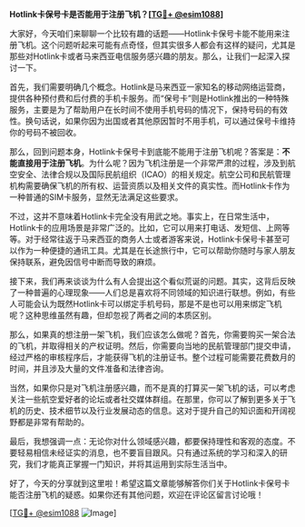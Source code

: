**Hotlink卡保号卡是否能用于注册飞机？[[TG💪+ @esim1088](https://t.me/s/esim1088)]**

大家好，今天咱们来聊聊一个比较有趣的话题——Hotlink卡保号卡能不能用来注册飞机。这个问题听起来可能有点奇怪，但其实很多人都会有这样的疑问，尤其是那些对Hotlink卡或者马来西亚电信服务感兴趣的朋友。那么，让我们一起深入探讨一下。

首先，我们需要明确几个概念。Hotlink是马来西亚一家知名的移动网络运营商，提供各种预付费和后付费的手机卡服务。而“保号卡”则是Hotlink推出的一种特殊服务，主要是为了帮助用户在长时间不使用手机号码的情况下，保持号码的有效性。换句话说，如果你因为出国或者其他原因暂时不用手机，可以通过保号卡维持你的号码不被回收。

那么，回到问题本身，Hotlink卡保号卡到底能不能用于注册飞机呢？答案是：**不能直接用于注册飞机**。为什么呢？因为飞机注册是一个非常严肃的过程，涉及到航空安全、法律合规以及国际民航组织（ICAO）的相关规定。航空公司和民航管理机构需要确保飞机的所有权、运营资质以及相关文件的真实性。而Hotlink卡作为一种普通的SIM卡服务，显然无法满足这些要求。

不过，这并不意味着Hotlink卡完全没有用武之地。事实上，在日常生活中，Hotlink卡的应用场景是非常广泛的。比如，它可以用来打电话、发短信、上网等等。对于经常往返于马来西亚的商务人士或者游客来说，Hotlink卡保号卡甚至可以作为一种便捷的通讯工具。尤其是在长途旅行中，它可以帮助你随时与家人朋友保持联系，避免因信号中断而导致的麻烦。

接下来，我们再来谈谈为什么有人会提出这个看似荒诞的问题。其实，这背后反映了一种普遍的心理现象——人们总是喜欢将不同领域的知识进行联想。例如，有些人可能会认为既然Hotlink卡可以绑定手机号码，那是不是也可以用来绑定飞机呢？这种思维虽然有趣，但却忽视了两者之间的本质区别。

那么，如果真的想注册一架飞机，我们应该怎么做呢？首先，你需要购买一架合法的飞机，并取得相关的产权证明。然后，你需要向当地的民航管理部门提交申请，经过严格的审核程序后，才能获得飞机的注册证书。整个过程可能需要花费数月的时间，并且涉及大量的文件准备和法律咨询。

当然，如果你只是对飞机注册感兴趣，而不是真的打算买一架飞机的话，可以考虑关注一些航空爱好者的论坛或者社交媒体群组。在那里，你可以了解到更多关于飞机的历史、技术细节以及行业发展动态的信息。这对于提升自己的知识面和开阔视野都是非常有帮助的。

最后，我想强调一点：无论你对什么领域感兴趣，都要保持理性和客观的态度。不要轻易相信未经证实的消息，也不要盲目跟风。只有通过系统的学习和深入的研究，我们才能真正掌握一门知识，并将其运用到实际生活当中。

好了，今天的分享就到这里啦！希望这篇文章能够解答你们关于Hotlink卡保号卡能否注册飞机的疑惑。如果你还有其他问题，欢迎在评论区留言讨论哦！

[[TG💪+ @esim1088](https://t.me/s/esim1088) ![Image](https://i.postimg.cc/4NQfJmqS/Snipaste-2025-05-13-00-14-12.png)]